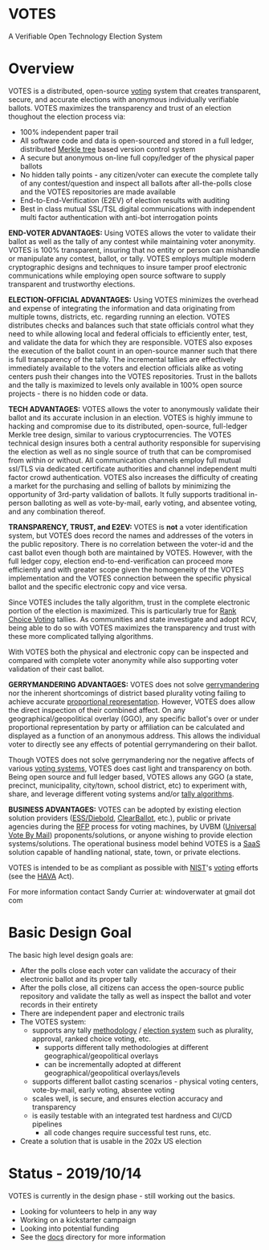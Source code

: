 # VOTES

A Verifiable Open Technology Election System

# Overview

VOTES is a distributed, open-source [voting](https://en.wikipedia.org/wiki/Voting) system that creates transparent, secure, and accurate elections with anonymous individually verifiable ballots.  VOTES maximizes the transparency and trust of an election thoughout the election process via:

 - 100% independent paper trail
 - All software code and data is open-sourced and stored in a full ledger, distributed [Merkle tree](https://en.wikipedia.org/wiki/Merkle_tree) based version control system
 - A secure but anonymous on-line full copy/ledger of the physical paper ballots
 - No hidden tally points - any citizen/voter can execute the complete tally of any contest/question and inspect all ballots after all-the-polls close and the VOTES repositories are made available
 - End-to-End-Verification (E2EV) of election results with auditing
 - Best in class mutual SSL/TSL digital communications with independent multi factor authentication with anti-bot interrogation points

**END-VOTER ADVANTAGES:**  Using VOTES allows the voter to validate their ballot as well as the tally of any contest while maintaining voter anonymity. VOTES is 100% transparent, insuring that no entity or person can mishandle or manipulate any contest, ballot, or tally.  VOTES employs multiple modern cryptographic designs and techniques to insure tamper proof electronic communications while employing open source software to supply transparent and trustworthy elections.

**ELECTION-OFFICIAL ADVANTAGES:** Using VOTES minimizes the overhead and expense of integrating the information and data originating from multiple towns, districts, etc. regarding running an election.  VOTES distributes checks and balances such that state officials control what they need to while allowing local and federal officials to efficiently enter, test, and validate the data for which they are responsible.  VOTES also exposes the execution of the ballot count in an open-source manner such that there is full transparency of the tally.  The incremental tallies are effectively immediately available to the voters and election officials alike as voting centers push their changes into the VOTES repositories.  Trust in the ballots and the tally is maximized to levels only available in 100% open source projects - there is no hidden code or data.

**TECH ADVANTAGES:** VOTES allows the voter to anonymously validate their ballot and its accurate inclusion in an election.  VOTES is highly immune to hacking and compromise due to its distributed, open-source, full-ledger Merkle tree design, similar to various cryptocurrencies.  The VOTES technical design insures both a central authority responsible for supervising the election as well as no single source of truth that can be compromised from within or without.  All communication channels employ full mutual ssl/TLS via dedicated certificate authorities and channel independent multi factor crowd authentication.  VOTES also increases the difficulty of creating a market for the purchasing and selling of ballots by minimizing the opportunity of 3rd-party validation of ballots.  It fully supports traditional in-person balloting as well as vote-by-mail, early voting, and absentee voting, and any combination thereof.

**TRANSPARENCY, TRUST, and E2EV:**   VOTES is __not__ a voter identification system, but VOTES does record the names and addresses of the voters in the public repository.  There is no correlation between the voter-id and the cast ballot even though both are maintained by VOTES.  However, with the full ledger copy, election end-to-end-verification can proceed more efficiently and with greater scope given the homogeneity of the VOTES implementation and the VOTES connection between the specific physical ballot and the specific electronic copy and vice versa.

Since VOTES includes the tally algorithm, trust in the complete electronic portion of the election is maximized.  This is particularly true for [Rank Choice Voting](http://www.fairvote.org/rcv#rcvbenefits) tallies.  As communities and state investigate and adopt RCV, being able to do so with VOTES maximizes the transparency and trust with these more complicated tallying algorithms.

With VOTES both the physical and electronic copy can be inspected and compared with complete voter anonymity while also supporting voter validation of their cast ballot.

**GERRYMANDERING ADVANTAGES:**  VOTES does not solve [gerrymandering](https://en.wikipedia.org/wiki/Gerrymandering) nor the inherent shortcomings of district based plurality voting failing to achieve accurate [proportional representation](https://en.wikipedia.org/wiki/Proportional_representation).  However, VOTES does allow the direct inspection of their combined affect.  On any geographical/geopolitical overlay (GGO), any specific ballot's over or under proportional representation by party or affiliation can be calculated and displayed as a function of an anonymous address.  This allows the individual voter to directly see any effects of potential gerrymandering on their ballot.

Though VOTES does not solve gerrymandering nor the negative affects of various [voting systems](https://en.wikipedia.org/wiki/Electoral_system), VOTES does cast light and transparency on both.  Being open source and full ledger based, VOTES allows any GGO (a state, precinct, municipality, city/town, school district, etc) to experiment with, share, and leverage different voting systems and/or [tally algorithms](https://en.wikipedia.org/wiki/Ranked_voting).

**BUSINESS ADVANTAGES:**  VOTES can be adopted by existing election solution providers ([ESS/Diebold](http://www.essvote.com/about/), [ClearBallot](http://www.clearballot.com/), etc.), public or private agencies during the [RFP](https://en.wikipedia.org/wiki/Request_for_proposal) process for voting machines, by UVBM ([Universal Vote By Mail](http://washingtonmonthly.com/magazine/janfeb-2016/vote-from-home-save-your-country/)) proponents/solutions, or anyone wishing to provide election systems/solutions.  The operational business model behind VOTES is a  [SaaS](https://en.wikipedia.org/wiki/Software_as_a_service) solution capable of handling national, state, town, or private elections.

VOTES is intended to be as compliant as possible with [NIST](https://en.wikipedia.org/wiki/National_Institute_of_Standards_and_Technology)'s [voting](https://www.nist.gov/itl/voting) efforts (see the [HAVA](https://en.wikipedia.org/wiki/Help_America_Vote_Act) Act).

For more information contact Sandy Currier at:  windoverwater at gmail dot com

# Basic Design Goal

The basic high level design goals are:

* After the polls close each voter can validate the accuracy of their electronic ballot and its proper tally
* After the polls close, all citizens can access the open-source public repository and validate the tally as well as inspect the ballot and voter records in their entirety
* There are independent paper and electronic trails
* The VOTES system:
  * supports any tally [methodology](https://electology.org/library) / [election system](https://en.wikipedia.org/wiki/Electoral_system) such as plurality, approval, ranked choice voting, etc.
    * supports different tally methodologies at different geographical/geopolitical overlays
    * can be incrementally adopted at different geographical/geopolitical overlays/levels
  * supports different ballot casting scenarios - physical voting centers, vote-by-mail, early voting, absentee voting
  * scales well, is secure, and ensures election accuracy and transparency
  * is easily testable with an integrated test hardness and CI/CD pipelines
    * all code changes require successful test runs, etc.
* Create a solution that is usable in the 202x US election

# Status - 2019/10/14

VOTES is currently in the design phase - still working out the basics.
* Looking for volunteers to help in any way
* Working on a kickstarter campaign
* Looking into potential funding
* See the [docs](https://github.com/relengcom/votes/tree/master/docs) directory for more information
